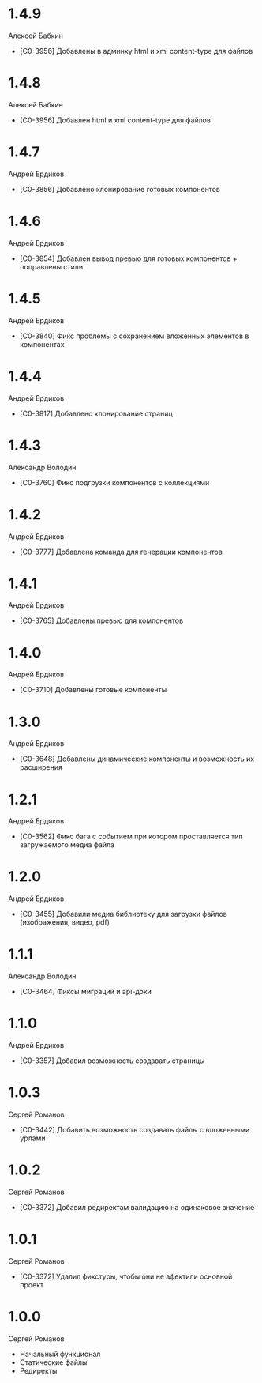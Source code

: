 # 1.4.9
Алексей Бабкин
* [C0-3956] Добавлены в админку html и xml content-type для файлов

# 1.4.8
Алексей Бабкин
* [C0-3956] Добавлен html и xml content-type для файлов

# 1.4.7
Андрей Ердиков
* [C0-3856] Добавлено клонирование готовых компонентов

# 1.4.6
Андрей Ердиков
* [C0-3854] Добавлен вывод превью для готовых компонентов + поправлены стили

# 1.4.5
Андрей Ердиков
* [C0-3840] Фикс проблемы с сохранением вложенных элементов в компонентах

# 1.4.4
Андрей Ердиков
* [C0-3817] Добавлено клонирование страниц

# 1.4.3
Александр Володин
* [C0-3760] Фикс подгрузки компонентов с коллекциями

# 1.4.2
Андрей Ердиков
* [C0-3777] Добавлена команда для генерации компонентов

# 1.4.1
Андрей Ердиков
* [C0-3765] Добавлены превью для компонентов

# 1.4.0
Андрей Ердиков
* [C0-3710] Добавлены готовые компоненты

# 1.3.0
Андрей Ердиков
* [C0-3648] Добавлены динамические компоненты и возможность их расширения

# 1.2.1
Андрей Ердиков
* [C0-3562] Фикс бага с событием при котором проставляется тип загружаемого медиа файла

# 1.2.0
Андрей Ердиков
* [C0-3455] Добавили медиа библиотеку для загрузки файлов (изображения, видео, pdf)

# 1.1.1 
Александр Володин
* [C0-3464] Фиксы миграций и api-доки

# 1.1.0
Андрей Ердиков
* [C0-3357] Добавил возможность создавать страницы

# 1.0.3
Сергей Романов
* [C0-3442] Добавить возможность создавать файлы с вложенными урлами

# 1.0.2
Сергей Романов
* [C0-3372] Добавил редиректам валидацию на одинаковое значение

# 1.0.1
Сергей Романов
* [C0-3372] Удалил фикстуры, чтобы они не афектили основной проект

# 1.0.0
Сергей Романов
* Начальный функционал
* Статические файлы
* Редиректы
